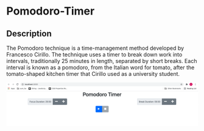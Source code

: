 # Pomodoro-Timer

## Description

The Pomodoro technique is a time-management method developed by Francesco Cirillo. 
The technique uses a timer to break down work into intervals, traditionally 25 minutes in length, separated by short breaks. 
Each interval is known as a pomodoro, from the Italian word for tomato, after the tomato-shaped kitchen timer that Cirillo used as a university student. 



![Pomodoro](https://github.com/doshid20/Pomodoro-Timer/blob/main/PomoDoro_Timer.png)




